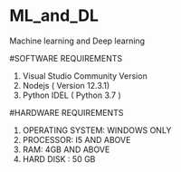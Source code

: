 # ML_and_DL
Machine learning and Deep learning

#SOFTWARE REQUIREMENTS
 1)	Visual Studio Community Version
 2)	Nodejs ( Version 12.3.1)
 3)	Python IDEL ( Python 3.7 )

#HARDWARE REQUIREMENTS

1)	OPERATING SYSTEM: WINDOWS ONLY
2)	PROCESSOR: I5 AND ABOVE
3)	RAM: 4GB AND ABOVE
4)	HARD DISK : 50 GB
